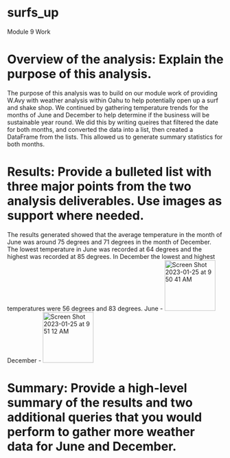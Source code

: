 # surfs_up
Module 9 Work
# Overview of the analysis: Explain the purpose of this analysis.
The purpose of this analysis was to build on our module work of providing W.Avy with weather analysis within Oahu to help potentially open up a surf and shake shop. We continued by gathering temperature trends for the months of June and December to help determine if the business will be sustainable year round. We did this by writing queires that filtered the date for both months, and converted the data into a list, then created a DataFrame from the lists. This allowed us to generate summary statistics for both months. 


# Results: Provide a bulleted list with three major points from the two analysis deliverables. Use images as support where needed.

The results generated showed that the average temperature in the month of June was around 75 degrees and 71 degrees in the month of December. 
The lowest temperature in June was recorded at 64 degrees and the highest was recorded at 85 degrees. In December the lowest and highest temperatures were 56 degrees and 83 degrees. 
 June - <img width="118" alt="Screen Shot 2023-01-25 at 9 50 41 AM" src="https://user-images.githubusercontent.com/117120227/214642943-b28e4889-f39f-41fd-8db3-480406181d39.png">
December - <img width="118" alt="Screen Shot 2023-01-25 at 9 51 12 AM" src="https://user-images.githubusercontent.com/117120227/214643012-a0caf6a2-42d8-4bd5-bcce-b13afef23121.png">


# Summary: Provide a high-level summary of the results and two additional queries that you would perform to gather more weather data for June and December.
